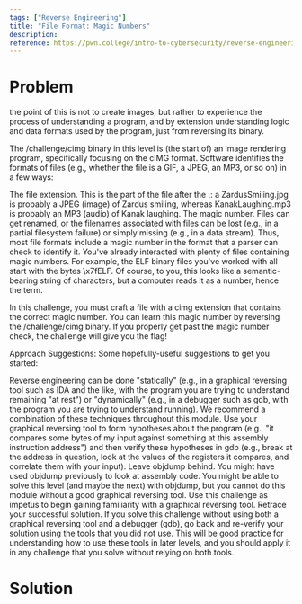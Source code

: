 ```yaml
---
tags: ["Reverse Engineering"]
title: "File Format: Magic Numbers"
description: 
reference: https://pwn.college/intro-to-cybersecurity/reverse-engineering/
---
```


# Problem

the point of this is not to create images, but rather to experience the process of understanding a program, and by extension understanding logic and data formats used by the program, just from reversing its binary.

The /challenge/cimg binary in this level is (the start of) an image rendering program, specifically focusing on the cIMG format. Software identifies the formats of files (e.g., whether the file is a GIF, a JPEG, an MP3, or so on) in a few ways:

The file extension. This is the part of the file after the .: a ZardusSmiling.jpg is probably a JPEG (image) of Zardus smiling, whereas KanakLaughing.mp3 is probably an MP3 (audio) of Kanak laughing.
The magic number. Files can get renamed, or the filenames associated with files can be lost (e.g., in a partial filesystem failure) or simply missing (e.g., in a data stream). Thus, most file formats include a magic number in the format that a parser can check to identify it.
You've already interacted with plenty of files containing magic numbers. For example, the ELF binary files you've worked with all start with the bytes \x7fELF. Of course, to you, this looks like a semantic-bearing string of characters, but a computer reads it as a number, hence the term.

In this challenge, you must craft a file with a cimg extension that contains the correct magic number. You can learn this magic number by reversing the /challenge/cimg binary. If you properly get past the magic number check, the challenge will give you the flag!

Approach Suggestions: Some hopefully-useful suggestions to get you started:

Reverse engineering can be done "statically" (e.g., in a graphical reversing tool such as IDA and the like, with the program you are trying to understand remaining "at rest") or "dynamically" (e.g., in a debugger such as gdb, with the program you are trying to understand running). We recommend a combination of these techniques throughout this module. Use your graphical reversing tool to form hypotheses about the program (e.g., "it compares some bytes of my input against something at this assembly instruction address") and then verify these hypotheses in gdb (e.g., break at the address in question, look at the values of the registers it compares, and correlate them with your input).
Leave objdump behind. You might have used objdump previously to look at assembly code. You might be able to solve this level (and maybe the next) with objdump, but you cannot do this module without a good graphical reversing tool. Use this challenge as impetus to begin gaining familiarity with a graphical reversing tool.
Retrace your successful solution. If you solve this challenge without using both a graphical reversing tool and a debugger (gdb), go back and re-verify your solution using the tools that you did not use. This will be good practice for understanding how to use these tools in later levels, and you should apply it in any challenge that you solve without relying on both tools.

# Solution
